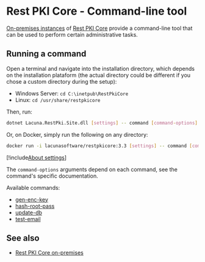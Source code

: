 ﻿# Rest PKI Core - Command-line tool

[On-premises instances](../index.md) of [Rest PKI Core](../../index.md) provide a command-line tool that can be
used to perform certain administrative tasks.

## Running a command

Open a terminal and navigate into the installation directory, which depends on the installation plataform
(the actual directory could be different if you chose a custom directory during the setup):

* Windows Server: `cd C:\inetpub\RestPkiCore`
* Linux: `cd /usr/share/restpkicore`

Then, run:

```sh
dotnet Lacuna.RestPki.Site.dll [settings] -- command [command-options]
```

Or, on Docker, simply run the following on any directory:

```sh
docker run -i lacunasoftware/restpkicore:3.3 [settings] -- command [command-options]
```

[!include[About settings](includes/about-settings.md)]

The `command-options` arguments depend on each command, see the command's specific documentation.

Available commands:

* [gen-enc-key](gen-enc-key.md)
* [hash-root-pass](hash-root-pass.md)
* [update-db](update-db.md)
* [test-email](test-email.md)

## See also

* [Rest PKI Core on-premises](../index.md)
